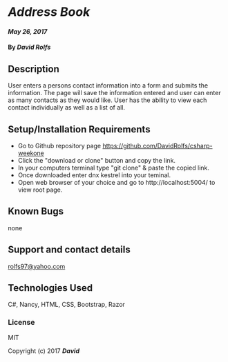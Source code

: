 # _Address Book_

#### _May 26, 2017_

#### By _**David Rolfs**_

## Description

User enters a persons contact information into a form and submits the information. The page will save the information entered and user can enter as many contacts as they would like. User has the ability to view each contact individually as well as a list of all.



## Setup/Installation Requirements

* Go to Github repository page https://github.com/DavidRolfs/csharp-weekone
* Click the "download or clone" button and copy the link.
* In your computers terminal type "git clone" & paste the copied link.
* Once downloaded enter dnx kestrel into your teminal.
* Open web browser of your choice and go to http://localhost:5004/ to view root page.


## Known Bugs
none

## Support and contact details

rolfs97@yahoo.com

## Technologies Used

C#, Nancy, HTML, CSS, Bootstrap, Razor
### License

MIT

Copyright (c) 2017 **_David_**
